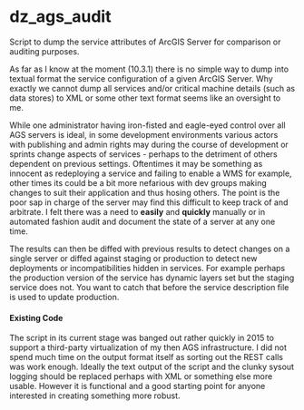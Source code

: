 # dz_ags_audit
Script to dump the service attributes of ArcGIS Server for comparison or auditing purposes.

As far as I know at the moment (10.3.1) there is no simple way to dump into textual format the service configuration of a given ArcGIS Server.  Why exactly we cannot dump all services and/or critical machine details (such as data stores) to XML or some other text format seems like an oversight to me.

While one administrator having iron-fisted and eagle-eyed control over all AGS servers is ideal, in some development environments various actors with publishing and admin rights may during the course of development or sprints change aspects of services - perhaps to the detriment of others dependent on previous settings.  Oftentimes it may be something as innocent as redeploying a service and failing to enable a WMS for example, other times its could be a bit more nefarious with dev groups making changes to suit their application and thus hosing others.  The point is the poor sap in charge of the server may find this difficult to keep track of and arbitrate.  I felt there was a need to **easily** and **quickly** manually or in automated fashion audit and document the state of a server at any one time. 

The results can then be diffed with previous results to detect changes on a single server or diffed against staging or production to detect new deployments or incompatibilities hidden in services.  For example perhaps the production version of the service has dynamic layers set but the staging service does not.  You want to catch that before the service description file is used to update production.

#### Existing Code
The script in its current stage was banged out rather quickly in 2015 to support a third-party virtualization of my then AGS infrastructure.  I did not spend much time on the output format itself as sorting out the REST calls was work enough.  Ideally the text output of the script and the clunky sysout logging should be replaced perhaps with XML or something else more usable.  However it is functional and a good starting point for anyone interested in creating something more robust.
